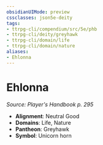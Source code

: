 ```yaml
---
obsidianUIMode: preview
cssclasses: json5e-deity
tags:
- ttrpg-cli/compendium/src/5e/phb
- ttrpg-cli/deity/greyhawk
- ttrpg-cli/domain/life
- ttrpg-cli/domain/nature
aliases: 
- Ehlonna
---
```

# Ehlonna
*Source: Player's Handbook p. 295* 

- **Alignment**: Neutral Good
- **Domains**: Life, Nature
- **Pantheon**: Greyhawk
- **Symbol**: Unicorn horn